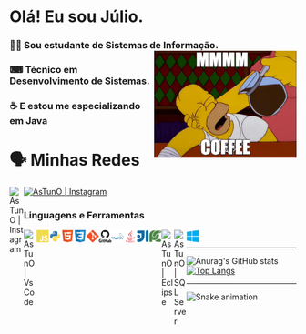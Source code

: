 # Olá! Eu sou Júlio.

<div>
  
###  👨‍💻 Sou estudante de Sistemas de Informação. <img align="right" alt="gif" width="250px" src="https://github.com/AsTunO/AsTunO/blob/main/GitGif/giphy.gif">
###  <p>⌨ Técnico em Desenvolvimento de Sistemas.</p>                                  
###  ☕ E estou me especializando em Java 
  
</div>



# 🗣️ Minhas Redes

[<img align="left" alt="AsTunO | Instagram" width="25px" src="https://cdn.jsdelivr.net/npm/simple-icons@v3/icons/instagram.svg" />][instagram]
[<img align="top" alt="AsTunO | Instagram" width="25px" src="https://cdn.jsdelivr.net/npm/simple-icons@v3/icons/linkedin.svg" />][linkedin]
</br>

[instagram]: https://www.instagram.com/jcrs_01/
[linkedin]: https://www.linkedin.com/in/jcr2707/

### Linguagens e Ferramentas
<img align="left" alt="AsTunO | VsCode" width="22px" src="https://upload.wikimedia.org/wikipedia/commons/2/2d/Visual_Studio_Code_1.18_icon.svg" />
<img align="left" alt="AsTunO | JavaScript" width="22px" src="https://raw.githubusercontent.com/devicons/devicon/master/icons/javascript/javascript-plain.svg" />
<img align="left" alt="AsTunO | Python" width="22px" src="https://raw.githubusercontent.com/devicons/devicon/master/icons/python/python-original.svg" />
<img align="left" alt="AsTunO | HTML" width="22px" src="https://raw.githubusercontent.com/devicons/devicon/master/icons/html5/html5-original.svg" />
<img align="left" alt="AsTunO | CSS" width="22px" src="https://raw.githubusercontent.com/devicons/devicon/master/icons/css3/css3-original.svg" />
<img align="left" alt="AsTunO | Git" width="22px" src="https://raw.githubusercontent.com/devicons/devicon/master/icons/git/git-original.svg" />
<img align="left" alt="AsTunO | GitHub" width="22px" src="https://raw.githubusercontent.com/devicons/devicon/master/icons/github/github-original-wordmark.svg" />
<img align="left" alt="AsTunO | MySQL" width="22px" src="https://raw.githubusercontent.com/devicons/devicon/master/icons/mysql/mysql-plain-wordmark.svg" />
<img align="left" alt="AsTunO | Java" width="22px" src="https://raw.githubusercontent.com/devicons/devicon/master/icons/java/java-plain.svg" />
<img align="left" alt="AsTunO | Intellij" width="22px" src="https://raw.githubusercontent.com/devicons/devicon/master/icons/intellij/intellij-plain.svg" />
<img align="left" alt="AsTunO | Pycharm" width="22px" src="https://raw.githubusercontent.com/devicons/devicon/master/icons/pycharm/pycharm-plain.svg" />
<img align="left" alt="AsTunO | Eclipse" width="22px" src="https://cdn.icon-icons.com/icons2/1381/PNG/128/eclipse_94656.png" />
<img align="left" alt="AsTunO | SQL Server" width="22px" src="https://img.icons8.com/color/452/microsoft-sql-server.png" />
<img align="left" alt="AsTunO | Windows" width="22px" src="https://raw.githubusercontent.com/devicons/devicon/master/icons/windows8/windows8-original.svg" />
</br>

---
![Anurag's GitHub stats](https://github-readme-stats.vercel.app/api?username=AsTunO&show_icons=true&theme=radical)
[![Top Langs](https://github-readme-stats.vercel.app/api/top-langs/?username=AsTunO&layout=compact)](https://github.com/anuraghazra/github-readme-stats)

---

![Snake animation](https://github.com/AsTunO/AsTunO/blob/output/github-contribution-grid-snake.svg)
